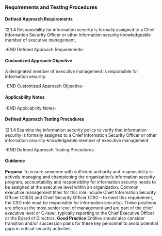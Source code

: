 ### Requirements and Testing Procedures

#### Defined Approach Requirements
12.1.4 Responsibility for information security is formally assigned to a Chief Information Security Officer or other information security knowledgeable member of executive management.

-END Defined Approach Requirements- 
#### Customized Approach Objective
A designated member of executive management is responsible for information security.

-END Customized Approach Objective- 
#### Applicability Notes



-END Applicability Notes- 
#### Defined Approach Testing Procedures
12.1.4 Examine the information security policy to verify that information security is formally assigned to a Chief Information Security Officer or other information security-knowledgeable member of executive management.

-END Defined Approach Testing Procedures- 
#### Guidance
**Purpose**
To ensure someone with sufficient authority and responsibility is actively managing and championing the organization’s information security program, accountability and responsibility for information security needs to be assigned at the executive level within an organization.
Common executive management titles for this role include Chief Information Security Officer (CISO) and Chief Security Officer (CSO – to meet this requirement, the CSO role must be responsible for information security). These positions are often at the most senior level of management and are part of the chief executive level or C-level, typically reporting to the Chief Executive Officer or the Board of Directors.
**Good Practice**
Entities should also consider transition and/or succession plans for these key personnel to avoid potential gaps in critical security activities.